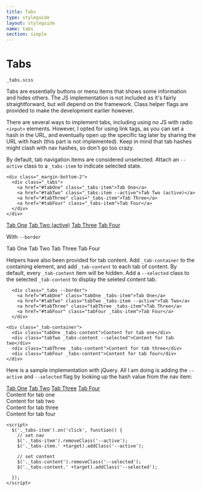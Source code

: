 ```yaml
---
title: Tabs
type: styleguide
layout: styleguide
name: tabs
section: simple
---
```



<main markdown="1">

# Tabs

`_tabs.scss`

Tabs are essentially buttons or menu items that shows some information and hides others. The JS implementation is not included as it's fairly straightforward, but will depend on the framework. Class helper flags are provided to make the development earlier however.

There are several ways to implement tabs, including using no JS with radio `<input>` elements. However, I opted for using link tags, as you can set a hash in the URL, and eventually open up the specific tag later by sharing the URL with hash (this part is not implemented). Keep in mind that tab hashes might clash with nav hashes, so don't go too crazy.

By default, tab navigation items are considered unselected. Attach an `--active` class to a `_tabs-item` to indicate selected state.  

~~~
<div class="_margin-bottom-2">
  <div class="_tabs">
    <a href="#tabOne" class="_tabs-item">Tab One</a>
    <a href="#tabTwo" class="_tabs-item --active">Tab Two (active)</a>
    <a href="#tabThree" class="_tabs-item">Tab Three</a>
    <a href="#tabFour" class="_tabs-item">Tab Four</a>
  </div>
</div>
~~~
<div class="_styleguide-example _margin-bottom-2">
  <div class="_tabs">
    <a href="#tabOne" class="_tabs-item">Tab One</a>
    <a href="#tabTwo" class="_tabs-item --active">Tab Two (active)</a>
    <a href="#tabThree" class="_tabs-item">Tab Three</a>
    <a href="#tabFour" class="_tabs-item">Tab Four</a>
  </div>
</div>

With `--border`

<div class="_styleguide-example _margin-bottom-2">
  <div class="_tabs --border">
    <a class="tabOne _tabs-item">Tab One</a>
    <a class="tabTwo _tabs-item --active">Tab Two</a>
    <a class="tabThree _tabs-item">Tab Three</a>
    <a  class="tabFour _tabs-item">Tab Four</a>
  </div>
</div>

Helpers have also been provided for tab content. Add `_tab-container` to the containing element, and add `_tab-content` to each tab of content. By default, every `_tab-content` item will be hidden. Add a `--selected` class to the selected `_tab-content` to display the seleted content tab. 

~~~
  <div class="_tabs --border">
    <a href="#tabOne" class="tabOne _tabs-item">Tab One</a>
    <a href="#tabTwo" class="tabTwo _tabs-item --active">Tab Two</a>
    <a href="#tabThree" class="tabThree _tabs-item">Tab Three</a>
    <a href="#tabFour" class="tabFour _tabs-item">Tab Four</a>
  </div>

<div class="_tab-container">
  <div class="tabOne _tabs-content">Content for tab one</div>
  <div class="tabTwo _tabs-content --selected">Content for tab two</div>
  <div class="tabThree _tabs-content">Content for tab three</div>
  <div class="tabFour _tabs-content">Content for tab four</div>
</div>
~~~

Here is a sample implementation with jQuery. All I am doing is adding the `--active` and `--selected` flag by looking up the hash value from the nav item:

<div class="_styleguide-example _margin-bottom-2">
  <div class="_tabs --border">
    <a href="#tabOne" class="tabOne _tabs-item">Tab One</a>
    <a href="#tabTwo" class="tabTwo _tabs-item --active">Tab Two</a>
    <a href="#tabThree" class="tabThree _tabs-item">Tab Three</a>
    <a href="#tabFour" class="tabFour _tabs-item">Tab Four</a>
  </div>
  <div class="_tab-container">
    <div class="tabOne _tabs-content">Content for tab one</div>
    <div class="tabTwo _tabs-content --selected">Content for tab two</div>
    <div class="tabThree _tabs-content">Content for tab three</div>
    <div class="tabFour _tabs-content">Content for tab four</div>
  </div>
</div>


~~~
<script>
  $('._tabs-item').on('click', function() {
    // set nav
    $('._tabs-item').removeClass('--active');
    $('._tabs-item.' +target).addClass('--active');

    // set content
    $('._tabs-content').removeClass('--selected');
    $('._tabs-content.' +target).addClass('--selected');

  });
</script>
~~~
<script>
  $('._tabs-item').on('click', function() {
    let target = $(this).prop("hash").substr(1);

    // set nav
    $('._tabs-item').removeClass('--active');
    $('._tabs-item.' +target).addClass('--active');

    // set content
    $('._tabs-content').removeClass('--selected');
    $('._tabs-content.' +target).addClass('--selected');

  });
</script>

</main>

